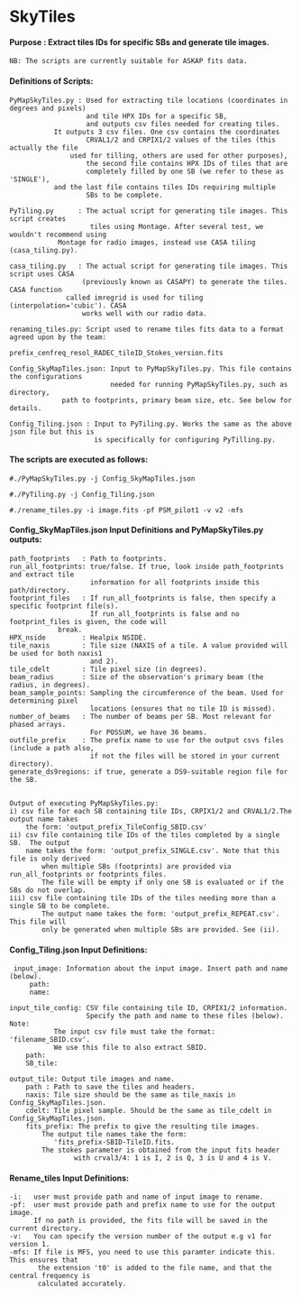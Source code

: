 # SkyTiles

#### Purpose : Extract tiles IDs for specific SBs and generate tile images.
    NB: The scripts are currently suitable for ASKAP fits data. 

#### Definitions of Scripts: 

	PyMapSkyTiles.py : Used for extracting tile locations (coordinates in degrees and pixels) 
                       and tile HPX IDs for a specific SB, 
                       and outputs csv files needed for creating tiles.  
			   It outputs 3 csv files. One csv contains the coordinates  
                       CRVAL1/2 and CRPIX1/2 values of the tiles (this actually the file
		           used for tilling, others are used for other purposes), 
                       the second file contains HPX IDs of tiles that are 
                       completely filled by one SB (we refer to these as 'SINGLE'),
			   and the last file contains tiles IDs requiring multiple 
                       SBs to be complete. 

	PyTiling.py      : The actual script for generating tile images. This script creates 
                        tiles using Montage. After several test, we wouldn't recommend using 
			    Montage for radio images, instead use CASA tiling (casa_tiling.py).      

    casa_tiling.py   : The actual script for generating tile images. This script uses CASA
	                  (previously known as CASAPY) to generate the tiles. CASA function 
		          called imregrid is used for tiling (interpolation='cubic'). CASA
	                  works well with our radio data.

    renaming_tiles.py: Script used to rename tiles fits data to a format agreed upon by the team:
	                   prefix_cenfreq_resol_RADEC_tileID_Stokes_version.fits
	
	Config_SkyMapTiles.json: Input to PyMapSkyTiles.py. This file contains the configurations 
                             needed for running PyMapSkyTiles.py, such as directory,
				 path to footprints, primary beam size, etc. See below for details. 
	
	Config_Tiling.json : Input to PyTiling.py. Works the same as the above json file but this is
                         is specifically for configuring PyTilling.py.   

#### The scripts are executed as follows:
	
	
	#./PyMapSkyTiles.py -j Config_SkyMapTiles.json
							
	#./PyTiling.py -j Config_Tiling.json	
  
    #./rename_tiles.py -i image.fits -pf PSM_pilot1 -v v2 -mfs
							

#### Config_SkyMapTiles.json Input Definitions and PyMapSkyTiles.py outputs:

    path_footprints   : Path to footprints.
    run_all_footprints: true/false. If true, look inside path_footprints and extract tile 
                        information for all footprints inside this path/directory. 
    footprint_files   : If run_all_footprints is false, then specify a specific footprint file(s). 
                        If run_all_footprints is false and no footprint_files is given, the code will
			    break.
    HPX_nside         : Healpix NSIDE.  
    tile_naxis        : Tile size (NAXIS of a tile. A value provided will be used for both naxis1 
                        and 2).
    tile_cdelt        : Tile pixel size (in degrees).
    beam_radius       : Size of the observation's primary beam (the radius, in degrees).
    beam_sample_points: Sampling the circumference of the beam. Used for determining pixel 
                        locations (ensures that no tile ID is missed). 
    number_of_beams   : The number of beams per SB. Most relevant for phased arrays. 
                        For POSSUM, we have 36 beams.
    outfile_prefix    : The prefix name to use for the output csvs files (include a path also, 
                        if not the files will be stored in your current directory).
    generate_ds9regions: if true, generate a DS9-suitable region file for the SB. 
     
    
    Output of executing PyMapSkyTiles.py: 
    i) csv file for each SB containing tile IDs, CRPIX1/2 and CRVAL1/2.The output name takes 
		the form: 'output_prefix_TileConfig_SBID.csv'
    ii) csv file containing tile IDs of the tiles completed by a single SB.  The output 
		name takes the form: 'output_prefix_SINGLE.csv'. Note that this file is only derived
            when multiple SBs (footprints) are provided via run_all_footprints or footprints_files. 
	        The file will be empty if only one SB is evaluated or if the SBs do not overlap. 
    iii) csv file containing tile IDs of the tiles needing more than a single SB to be complete. 
            The output name takes the form: 'output_prefix_REPEAT.csv'. This file will 
	        only be generated when multiple SBs are provided. See (ii).
									  

#### Config_Tiling.json Input Definitions:

     input_image: Information about the input image. Insert path and name (below).
         path: 
         name: 
		 
    input_tile_config: CSV file containing tile ID, CRPIX1/2 information. 
                       Specify the path and name to these files (below). Note: 
		       The input csv file must take the format: 'filename_SBID.csv'. 
		       We use this file to also extract SBID. 
        path:
        SB_tile:
   
    output_tile: Output tile images and name. 
        path : Path to save the tiles and headers.
        naxis: Tile size should be the same as tile_naxis in Config_SkyMapTiles.json.
        cdelt: Tile pixel sample. Should be the same as tile_cdelt in Config_SkyMapTiles.json.
        fits_prefix: The prefix to give the resulting tile images.         
			The output tile names take the form: 
		       'fits_prefix-SBID-TileID.fits.     
			The stokes parameter is obtained from the input fits header
                    with crval3/4: 1 is I, 2 is Q, 3 is U and 4 is V.
					 

#### Rename_tiles Input Definitions:

    -i:   user must provide path and name of input image to rename.
    -pf:  user must provide path and prefix name to use for the output image. 
          If no path is provided, the fits file will be saved in the current directory.
    -v:   You can specify the version number of the output e.g v1 for version 1.
    -mfs: If file is MFS, you need to use this paramter indicate this. This ensures that
           the extension 't0' is added to the file name, and that the central frequency is 
           calculated accurately.

